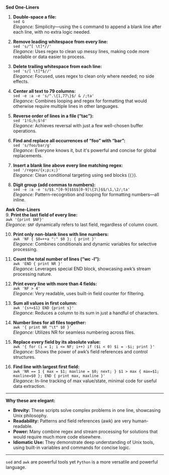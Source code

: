
**Sed One-Liners**  
1. **Double-space a file:**  
   `sed G`  
   *Elegance:* Simplicity—using the `G` command to append a blank line after each line, with no extra logic needed.

2. **Remove leading whitespace from every line:**  
   `sed 's/^[ \t]*//'`  
   *Elegance:* Uses regex to clean up messy lines, making code more readable or data easier to process.

3. **Delete trailing whitespace from each line:**  
   `sed 's/[ \t]*$//'`  
   *Elegance:* Focused, uses regex to clean only where needed; no side effects.

4. **Center all text to 79 columns:**  
   `sed -e :a -e 's/^.\{1,77\}$/ & /;ta'`  
   *Elegance:* Combines looping and regex for formatting that would otherwise require multiple lines in other languages.

5. **Reverse order of lines in a file (“tac”):**  
   `sed '1!G;h;$!d'`  
   *Elegance:* Achieves reversal with just a few well-chosen buffer operations.

6. **Find and replace all occurrences of “foo” with “bar”:**  
   `sed 's/foo/bar/g'`  
   *Elegance:* Everyone knows it, but it's powerful and concise for global replacements.

7. **Insert a blank line above every line matching regex:**  
   `sed '/regex/{x;p;x;}'`  
   *Elegance:* Clean conditional targeting using sed blocks (`{}`).

8. **Digit group (add commas to numbers):**  
   `sed -e :a -e 's/$$.*[0-9]$$$$[0-9]\{3\}$$/\1,\2/;ta'`  
   *Elegance:* Pattern-recognition and looping for formatting numbers—all inline.

**Awk One-Liners**  
9. **Print the last field of every line:**  
   `awk '{print $NF}'`  
   *Elegance:* `$NF` dynamically refers to last field, regardless of column count.

10. **Print only non-blank lines with line numbers:**  
    `awk 'NF { $0=++a ":" $0 }; { print }'`  
    *Elegance:* Combines conditionals and dynamic variables for selective processing.

11. **Count the total number of lines (“wc -l”):**  
    `awk 'END { print NR }'`  
    *Elegance:* Leverages special END block, showcasing awk’s stream processing nature.

12. **Print every line with more than 4 fields:**  
    `awk 'NF > 4'`  
    *Elegance:* Very readable, uses built-in field counter for filtering.

13. **Sum all values in first column:**  
    `awk '{s+=$1} END {print s}'`  
    *Elegance:* Reduces a column to its sum in just a handful of characters.

14. **Number lines for all files together:**  
    `awk '{ print NR "\t" $0 }'`  
    *Elegance:* Utilizes NR for seamless numbering across files.

15. **Replace every field by its absolute value:**  
    `awk '{ for (i = 1; i <= NF; i++) if ($i < 0) $i = -$i; print }'`  
    *Elegance:* Shows the power of awk’s field references and control structures.

16. **Find line with largest first field:**  
    `awk 'NR == 1 { max = $1; maxline = $0; next; } $1 > max { max=$1; maxline=$0 }; END { print max, maxline }'`  
    *Elegance:* In-line tracking of max value/state, minimal code for useful data extraction.

***

**Why these are elegant:**  
- **Brevity:** These scripts solve complex problems in one line, showcasing Unix philosophy.
- **Readability:** Patterns and field references (awk) are very human-readable.
- **Power:** Many combine regex and stream processing for solutions that would require much more code elsewhere.
- **Idiomatic Use:** They demonstrate deep understanding of Unix tools, using built-in variables and commands for concise logic.

--- 

`sed` and `awk` are powerful tools yet `Python` is a more versatile and powerful language.